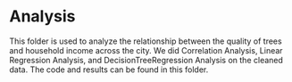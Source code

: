 # Analysis 

This folder is used to analyze the relationship between the quality of trees and household income across the city. We did Correlation Analysis, Linear
Regression Analysis, and DecisionTreeRegression Analysis on the cleaned data. The code and results can be found in this folder.

